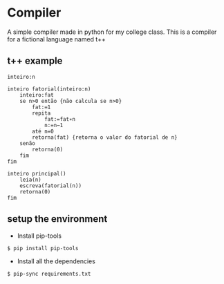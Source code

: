 # Compiler

A simple compiler made in python for my college class.
This is a compiler for a fictional language named t++

## t++ example

```
inteiro:n
    
inteiro fatorial(inteiro:n)
    inteiro:fat
    se n>0 então {não calcula se n>0}
        fat:=1
        repita
            fat:=fat∗n
            n:=n−1
        até n=0
        retorna(fat) {retorna o valor do fatorial de n}
    senão
        retorna(0)
    fim
fim

inteiro principal()
    leia(n)
    escreva(fatorial(n))
    retorna(0)
fim
```

## setup the environment

- Install pip-tools

``` bash
$ pip install pip-tools
```

- Install all the dependencies

``` bash
$ pip-sync requirements.txt
```